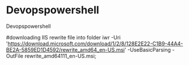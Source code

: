 # Devopspowershell
Devopspowershell

#downloading IIS rewrite file into folder
iwr -Uri 'https://download.microsoft.com/download/1/2/8/128E2E22-C1B9-44A4-BE2A-5859ED1D4592/rewrite_amd64_en-US.msi' -UseBasicParsing -OutFile rewrite_amd64111_en-US.msi;
